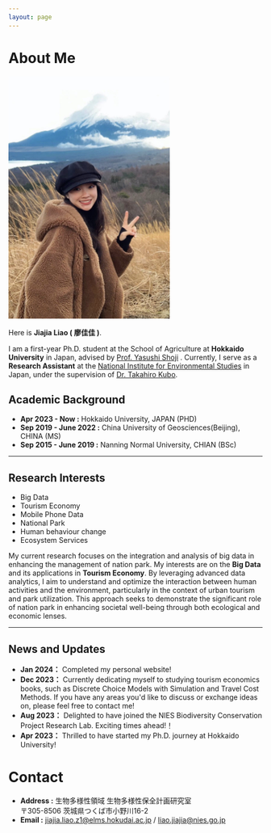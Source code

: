 ```yaml
---
layout: page
---
```


# About Me

<img src="blogs/web.assets/WechatIMG131.jpg" class="floatpic" width="320" height="480">

Here is **Jiajia Liao ( 廖佳佳 )**.

I am a first-year Ph.D. student at the School of Agriculture at **Hokkaido University** in Japan, advised by [Prof. Yasushi Shoji](https://yshoji5.wixsite.com/yshoji) . Currently, I serve as a **Research Assistant** at the [National Institute for Environmental Studies](https://www.nies.go.jp/) in Japan, under the supervision of [Dr. Takahiro Kubo](https://kubotaka.wixsite.com/blog).


## Academic Background

- **Apr 2023 - Now :** Hokkaido University,  JAPAN  (PHD)
- **Sep 2019 - June 2022 :** China University of Geosciences(Beijing),  CHINA  (MS)
- **Sep 2015 - June 2019 :** Nanning Normal University, CHIAN  (BSc)


---

## Research Interests

- Big Data
- Tourism Economy
- Mobile Phone Data
- National Park
- Human behaviour change
- Ecosystem Services

My current research focuses on the integration and analysis of big data in enhancing the management of nation park. My interests are on the **Big Data** and its applications in **Tourism Economy**. By leveraging advanced data analytics, I aim to understand and optimize the interaction between human activities and the environment, particularly in the context of urban tourism and park utilization. This approach seeks to demonstrate the significant role of nation park in enhancing societal well-being through both ecological and economic lenses. 
<br>

---

## News and Updates

- **Jan 2024：** Completed my personal website!
- **Dec 2023：** Currently dedicating myself to studying tourism economics books, such as Discrete Choice Models with Simulation and Travel Cost Methods. If you have any areas you'd like to discuss or exchange ideas on, please feel free to contact me!
- **Aug 2023：** Delighted to have joined the NIES Biodiversity Conservation Project Research Lab. Exciting times ahead!！
- **Apr 2023：** Thrilled to have started my Ph.D. journey at Hokkaido University!


# Contact
- **Address	:**  生物多様性領域 生物多様性保全計画研究室  
                 〒305-8506 茨城県つくば市小野川16-2
- **Email	:** [jiajia.liao.z1@elms.hokudai.ac.jp](mailto:jiajia.liao.z1@elms.hokudai.ac.jp) / [liao.jiajia@nies.go.jp](mailto:liao.jiajia@nies.go.jp)

